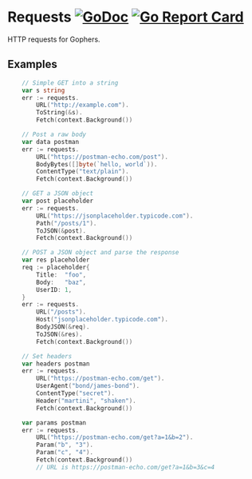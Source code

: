# Requests [![GoDoc](https://godoc.org/github.com/carlmjohnson/requests?status.svg)](https://godoc.org/github.com/carlmjohnson/requests) [![Go Report Card](https://goreportcard.com/badge/github.com/carlmjohnson/requests)](https://goreportcard.com/report/github.com/carlmjohnson/requests)

HTTP requests for Gophers.

## Examples
```go
	// Simple GET into a string
	var s string
	err := requests.
		URL("http://example.com").
		ToString(&s).
		Fetch(context.Background())
```
```go
	// Post a raw body
	var data postman
	err := requests.
		URL("https://postman-echo.com/post").
		BodyBytes([]byte(`hello, world`)).
		ContentType("text/plain").
		Fetch(context.Background())
```
```go
	// GET a JSON object
	var post placeholder
	err := requests.
		URL("https://jsonplaceholder.typicode.com").
		Path("/posts/1").
		ToJSON(&post).
		Fetch(context.Background())
```
```go
	// POST a JSON object and parse the response
	var res placeholder
	req := placeholder{
		Title:  "foo",
		Body:   "baz",
		UserID: 1,
	}
	err := requests.
		URL("/posts").
		Host("jsonplaceholder.typicode.com").
		BodyJSON(&req).
		ToJSON(&res).
		Fetch(context.Background())
```
```go
	// Set headers
	var headers postman
	err := requests.
		URL("https://postman-echo.com/get").
		UserAgent("bond/james-bond").
		ContentType("secret").
		Header("martini", "shaken").
		Fetch(context.Background())
```
```go
	var params postman
	err := requests.
		URL("https://postman-echo.com/get?a=1&b=2").
		Param("b", "3").
		Param("c", "4").
		Fetch(context.Background())
        // URL is https://postman-echo.com/get?a=1&b=3&c=4
```
